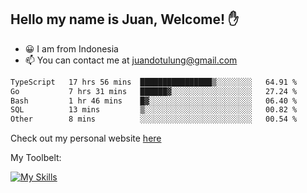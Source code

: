 ## Hello my name is Juan, Welcome! ✋

- 😀 I am from Indonesia
- 📫 You can contact me at juandotulung@gmail.com

<!--START_SECTION:waka-->

```txt
TypeScript   17 hrs 56 mins  ████████████████▒░░░░░░░░   64.91 %
Go           7 hrs 31 mins   ██████▓░░░░░░░░░░░░░░░░░░   27.24 %
Bash         1 hr 46 mins    █▓░░░░░░░░░░░░░░░░░░░░░░░   06.40 %
SQL          13 mins         ▒░░░░░░░░░░░░░░░░░░░░░░░░   00.82 %
Other        8 mins          ░░░░░░░░░░░░░░░░░░░░░░░░░   00.54 %
```

<!--END_SECTION:waka-->

Check out my personal website [here](https://juanchristian.com)

My Toolbelt:

[![My Skills](https://skillicons.dev/icons?i=go,js,ts,nodejs,react,nextjs,python,php,laravel,aws,bash,linux,postgres,mysql,redis,mongodb,docker)](https://skillicons.dev)

